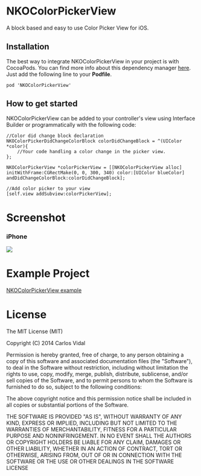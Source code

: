 # NKOColorPickerView

A block based and easy to use Color Picker View for iOS.


## Installation

The best way to integrate NKOColorPickerView in your project is with CocoaPods. You can find more info about this dependency manager [here](http://cocoapods.org). Just add the following line to your **Podfile**.

```
pod 'NKOColorPickerView'
```

## How to get started

NKOColorPickerView can be added to your controller's view using Interface Builder or programmatically with the following code:

```
//Color did change block declaration
NKOColorPickerDidChangeColorBlock colorDidChangeBlock = ^(UIColor *color){
	//Your code handling a color change in the picker view.
};
    
NKOColorPickerView *colorPickerView = [[NKOColorPickerView alloc] initWithFrame:CGRectMake(0, 0, 300, 340) color:[UIColor blueColor] andDidChangeColorBlock:colorDidChangeBlock];
    
//Add color picker to your view
[self.view addSubview:colorPickerView];
```

# Screenshot

### iPhone

![](/Screenshots/screenshot-ios.png) 

# Example Project

[NKOColorPickerView example](https://github.com/FWCarlos/NKOColorPickerView-Example-iOS)

# License

The MIT License (MIT)

Copyright (C) 2014 Carlos Vidal
		
Permission is hereby granted, free of charge, to any person obtaining a copy of this software and associated
documentation files (the "Software"), to deal in the Software without restriction, including without
limitation the rights to use, copy, modify, merge, publish, distribute, sublicense, and/or sell copies of
the Software, and to permit persons to whom the Software is furnished to do so, subject to the following
conditions:

The above copyright notice and this permission notice shall be included in all copies or substantial
portions of the Software.

THE SOFTWARE IS PROVIDED "AS IS", WITHOUT WARRANTY OF ANY KIND, EXPRESS OR IMPLIED, INCLUDING BUT NOT
LIMITED TO THE WARRANTIES OF MERCHANTABILITY, FITNESS FOR A PARTICULAR PURPOSE AND NONINFRINGEMENT. IN NO
EVENT SHALL THE AUTHORS OR COPYRIGHT HOLDERS BE LIABLE FOR ANY CLAIM, DAMAGES OR OTHER LIABILITY, WHETHER IN
AN ACTION OF CONTRACT, TORT OR OTHERWISE, ARISING FROM, OUT OF OR IN CONNECTION WITH THE SOFTWARE OR THE USE
OR OTHER DEALINGS IN THE SOFTWARE LICENSE

